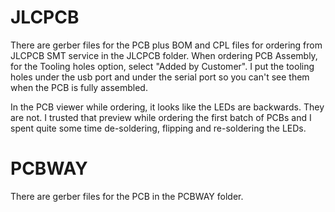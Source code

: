 # JLCPCB
There are gerber files for the PCB plus BOM and CPL files for ordering from JLCPCB SMT service in the JLCPCB folder. When ordering PCB Assembly, for the Tooling holes option, select "Added by Customer". I put the tooling holes under the usb port and under the serial port so you can't see them when the PCB is fully assembled. 

In the PCB viewer while ordering, it looks like the LEDs are backwards. They are not. I trusted that preview while ordering the first batch of PCBs and I spent quite some time de-soldering, flipping and re-soldering the LEDs.


# PCBWAY
There are gerber files for the PCB in the PCBWAY folder.
